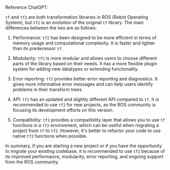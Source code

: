 Reference ChatGPT:

`tf` and `tf2` are both transformation libraries in ROS (Robot Operating System), but `tf2` is an evolution of the original `tf` library. The main differences between the two are as follows:

1. Performance: `tf2` has been designed to be more efficient in terms of memory usage and computational complexity. It is faster and lighter than its predecessor `tf`.

2. Modularity: `tf2` is more modular and allows users to choose different parts of the library based on their needs. It has a more flexible plugin system for adding new datatypes or extending functionality.

3. Error reporting: `tf2` provides better error reporting and diagnostics. It gives more informative error messages and can help users identify problems in their transform trees.

4. API: `tf2` has an updated and slightly different API compared to `tf`. It is recommended to use `tf2` for new projects, as the ROS community is focusing its development efforts on this version.

5. Compatibility: `tf2` provides a compatibility layer that allows you to use `tf` functions in a `tf2` environment, which can be useful when migrating a project from `tf` to `tf2`. However, it's better to refactor your code to use native `tf2` functions when possible.

In summary, if you are starting a new project or if you have the opportunity to migrate your existing codebase, it is recommended to use `tf2` because of its improved performance, modularity, error reporting, and ongoing support from the ROS community.